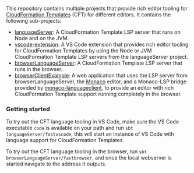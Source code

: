 This repository contains multiple projects that provide rich editor tooling for [CloudFormation Templates](https://aws.amazon.com/cloudformation/resources/templates/) (CFT) for different editors. It contains the following sub-projects:
- [languageServer](languageServer): A CloudFormation Template LSP server that runs on Node and on the JVM.
- [vscode-extension](vscode-extension): A VS Code extension that provides rich editor tooling for CloudFormation Templates by using the Node or JVM CloudFormation Template LSP servers from the languageServer project.
- [browserLanguageServer](browserLanguageServer): A CloudFormation Template LSP server that runs in the browser.
- [browserClientExample](browserClientExample): A web application that uses the LSP server from browserLanguageServer, the [Monaco](https://github.com/microsoft/monaco-editor) editor, and a Monaco-LSP bridge provided by [monaco-languageclient](https://github.com/TypeFox/monaco-languageclient), to provide an editor with rich CloudFormation Template support running completely in the browser.

### Getting started

To try out the CFT language tooling in VS Code, make sure the VS Code executable `code` is available on your path and run `sbt languageServer/fastvscode`, this will start an instance of VS Code with language support for CloudFormation Templates.

To try out the CFT language tooling in the browser,  run `sbt browserLanguageServer/fastbrowser`, and once the local webserver is started navigate to the address it outputs.
